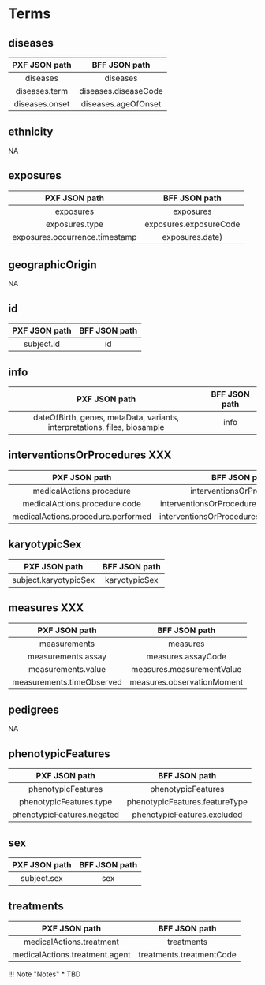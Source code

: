 # Terms

## diseases
|  PXF JSON path                                              | BFF JSON path                                               |
|  :---:                                                      | :---:                                                       |
|  diseases                                                   | diseases                                                    |
|  diseases.term                                              | diseases.diseaseCode                                        |
|  diseases.onset                                             | diseases.ageOfOnset                                         |


## ethnicity
NA

## exposures
|  PXF JSON path                                              | BFF JSON path                                               |
|  :---:                                                      | :---:                                                       |
|  exposures                                                  | exposures                                                   |
|  exposures.type                                             | exposures.exposureCode                                      |
|  exposures.occurrence.timestamp                             | exposures.date)                                             |

## geographicOrigin
NA

## id
|  PXF JSON path                                              | BFF JSON path                                               |
|  :---:                                                      | :---:                                                       |
|  subject.id                                                 | id                                                          |

## info
|  PXF JSON path                                              | BFF JSON path                                               |
|  :---:                                                      | :---:                                                       |
|  dateOfBirth, genes, metaData, variants, interpretations, files, biosample | info                                                        |

## interventionsOrProcedures XXX
|  PXF JSON path                                              | BFF JSON path                                               |
|  :---:                                                      | :---:                                                       |
|  medicalActions.procedure                                   | interventionsOrProcedures                                   |
|  medicalActions.procedure.code                              | interventionsOrProcedures.procedureCode                     |
|  medicalActions.procedure.performed                         | interventionsOrProcedures.ageAtProcedure                    |

## karyotypicSex
|  PXF JSON path                                              | BFF JSON path                                               |
|  :---:                                                      | :---:                                                       |
|  subject.karyotypicSex                                      | karyotypicSex                                               |

## measures XXX
|  PXF JSON path                                              | BFF JSON path                                               |
|  :---:                                                      | :---:                                                       |
|  measurements                                               | measures                                                    |
|  measurements.assay                                         | measures.assayCode                                          |
|  measurements.value                                         | measures.measurementValue                                   |
|  measurements.timeObserved                                  | measures.observationMoment                                  |

## pedigrees
NA

## phenotypicFeatures
|  PXF JSON path                                              | BFF JSON path                                               |
|  :---:                                                      | :---:                                                       |
|  phenotypicFeatures                                         | phenotypicFeatures                                          |
|  phenotypicFeatures.type                                    | phenotypicFeatures.featureType                              |
|  phenotypicFeatures.negated                                 | phenotypicFeatures.excluded                                 |

## sex
|  PXF JSON path                                              | BFF JSON path                                               |
|  :---:                                                      | :---:                                                       |
|  subject.sex                                                | sex                                                         |

## treatments
|  PXF JSON path                                              | BFF JSON path                                               |
|  :---:                                                      | :---:                                                       |
|  medicalActions.treatment                                   | treatments                                                  |
|  medicalActions.treatment.agent                             | treatments.treatmentCode                                    |

!!! Note "Notes"
    * TBD 
